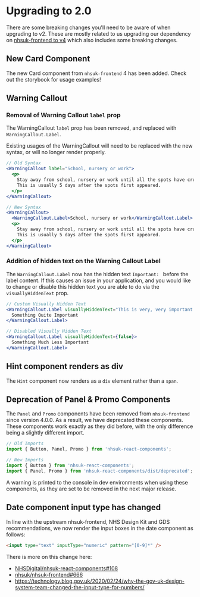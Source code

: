 # Upgrading to 2.0

There are some breaking changes you'll need to be aware of when upgrading to v2. These are mostly related to us upgrading our dependency on [nhsuk-frontend to v4](https://github.com/nhsuk/nhsuk-frontend/blob/master/CHANGELOG.md#400---26-october-2020) which also includes some breaking changes.

## New Card Component

The new Card component from `nhsuk-frontend` 4 has been added. Check out the storybook for usage examples!

## Warning Callout

### Removal of Warning Callout `label` prop

The WarningCallout `label` prop has been removed, and replaced with `WarningCallout.Label`.

Existing usages of the WarningCallout will need to be replaced with the new syntax, or will no longer render properly.

```jsx
// Old Syntax
<WarningCallout label="School, nursery or work">
  <p>
    Stay away from school, nursery or work until all the spots have crusted over.
    This is usually 5 days after the spots first appeared.
  </p>
</WarningCallout>

// New Syntax
<WarningCallout>
  <WarningCallout.Label>School, nursery or work</WarningCallout.Label>
  <p>
    Stay away from school, nursery or work until all the spots have crusted over.
    This is usually 5 days after the spots first appeared.
  </p>
</WarningCallout>
```

### Addition of hidden text on the Warning Callout Label

The `WarningCallout.Label` now has the hidden text `Important: ` before the label content. If this causes an issue in your application, and you would like to change or disable this hidden text you are able to do via the `visuallyHiddenText` prop.

```jsx
// Custom Visually Hidden Text
<WarningCallout.Label visuallyHiddenText="This is very, very important: ">
  Something Quite Important
</WarningCallout.Label>

// Disabled Visually Hidden Text
<WarningCallout.Label visuallyHiddenText={false}>
  Something Much Less Important
</WarningCallout.Label>
```

## Hint component renders as div

The `Hint` component now renders as a `div` element rather than a `span`.

## Deprecation of Panel & Promo Components

The `Panel` and `Promo` components have been removed from `nhsuk-frontend` since version 4.0.0. As a result, we have deprecated these components. These components work exactly as they did before, with the only difference being a slightly different import.

```jsx
// Old Imports
import { Button, Panel, Promo } from 'nhsuk-react-components';

// New Imports
import { Button } from 'nhsuk-react-components';
import { Panel, Promo } from 'nhsuk-react-components/dist/deprecated';
```

A warning is printed to the console in dev environments when using these components, as they are set to be removed in the next major release.

## Date component input type has changed

In line with the upstream nhsuk-frontend, NHS Design Kit and GDS recommendations, we now render the input boxes in the date component as follows:

```html
<input type="text" inputType="numeric" pattern="[0-9]*" />
```

There is more on this change here:

- [NHSDigital/nhsuk-react-components#108](https://github.com/NHSDigital/nhsuk-react-components/pull/108)
- [nhsuk/nhsuk-frontend#666](https://github.com/nhsuk/nhsuk-frontend/pull/666)
- https://technology.blog.gov.uk/2020/02/24/why-the-gov-uk-design-system-team-changed-the-input-type-for-numbers/
